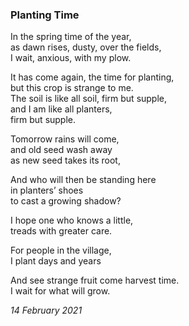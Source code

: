### Planting Time

In the spring time of the year,\
as dawn rises, dusty, over the fields,\
I wait, anxious, with my plow.

It has come again, the time for planting,\
but this crop is strange to me.\
The soil is like all soil, firm but supple,\
and I am like all planters,\
firm but supple.

Tomorrow rains will come,\
and old seed wash away\
as new seed takes its root,

And who will then be standing here\
in planters’ shoes\
to cast a growing shadow?

I hope one who knows a little,\
treads with greater care.

For people in the village,\
I plant days and years

And see strange fruit come harvest time.\
I wait for what will grow.

*14 February 2021*
